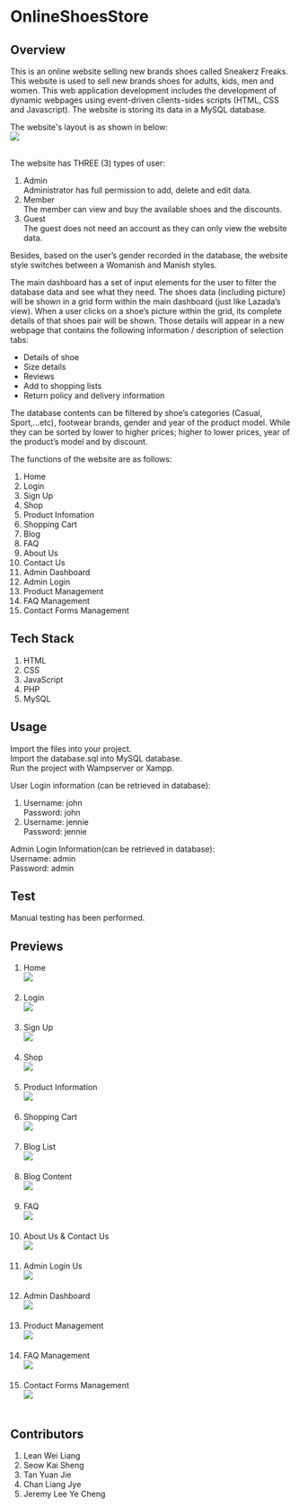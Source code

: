 # OnlineShoesStore

## Overview
<p>This is an online website selling new brands shoes called Sneakerz Freaks. This website is used to sell new brands shoes for adults, kids, men and women. This web application development includes the development of dynamic webpages using event-driven clients-sides scripts (HTML, CSS and Javascript). The website is storing its data in a MySQL database.</p>

The website's layout is as shown in below:<br>
<img src="/previews/WebLayout.png"><br><br>

<p>The website has THREE (3) types of user:
  
  1. Admin <br> 
  Administrator has full permission to add, delete and edit data.
  2. Member <br>
  The member can view and buy the available shoes and the discounts.
  3. Guest <br>
  The guest does not need an account as they can only view the website data.
 
</p>

<p>Besides, based on the user’s gender recorded in the database, the website style switches between a Womanish and Manish styles.</p>

<p>The main dashboard has a set of input elements for the user to filter the database data and see what they need. The shoes data (including picture) will be shown in a grid form within the main dashboard (just like Lazada’s view). When a user clicks on a shoe’s picture within the grid, its complete details of that shoes pair will be shown. Those details will appear in a new webpage that contains the following information / description of selection tabs:
  
- Details of shoe
- Size details
- Reviews
- Add to shopping lists
- Return policy and delivery information
 
</p>The database contents can be filtered by shoe’s categories (Casual, Sport,…etc), footwear brands, gender and year of the product model. While they can be sorted by lower to higher prices; higher to lower prices, year of the product’s model and by discount.</p>

The functions of the website are as follows:
1. Home
2. Login
3. Sign Up
4. Shop
5. Product Infomation
6. Shopping Cart
7. Blog
8. FAQ
9. About Us
10. Contact Us
11. Admin Dashboard
12. Admin Login
13. Product Management
14. FAQ Management
15. Contact Forms Management

</p>


## Tech Stack
1. HTML
2. CSS
3. JavaScript
4. PHP
5. MySQL

## Usage
Import the files into your project.<br>
Import the database.sql into MySQL database.<br>
Run the project with Wampserver or Xampp.

User Login information (can be retrieved in database):<br>
1. Username: john <br> Password: john
2. Username: jennie <br> Password: jennie

Admin Login Information(can be retrieved in database):<br>
Username: admin <br> Password: admin

## Test
Manual testing has been performed.

## Previews
1. Home <br> <img src="previews/Home.png"><br><br>
2. Login <br> <img src="previews/Login.png"><br><br>
3. Sign Up <br> <img src="previews/SignUp.png"><br><br>
4. Shop <br> <img src="previews/Shop.png"><br><br>
5. Product Information <br> <img src="previews/ProductInfo.png"><br><br>
6. Shopping Cart <br> <img src="previews/Cart.png"><br><br>
7. Blog List <br> <img src="previews/BlogList.png"><br><br>
8. Blog Content <br> <img src="previews/BlogContent.png"><br><br>
9. FAQ <br> <img src="previews/FAQ.png"><br><br>
10. About Us & Contact Us <br> <img src="previews/AboutAndContact.png"><br><br>
11. Admin Login Us <br> <img src="previews/Admin Login.png"><br><br>
12. Admin Dashboard <br> <img src="previews/AdminDashboard.png"><br><br>
13. Product Management <br> <img src="previews/ProductManagement.png"><br><br>
14. FAQ Management <br> <img src="previews/FAQManagement.png"><br><br>
15. Contact Forms Management <br> <img src="previews/ContactFormsManagement.png"><br><br>

## Contributors
1. Lean Wei Liang
2. Seow Kai Sheng
3. Tan Yuan Jie
4. Chan Liang Jye
5. Jeremy Lee Ye Cheng
